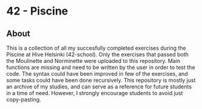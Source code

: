 # 42 - Piscine

## About
This is a collection of all my succesfully completed exercises during the Piscine at Hive Helsinki (42-school). Only the exercises that passed both the Moulinette and Norminette were uploaded to this repository.
Main functions are missing and need to be written by the user in order to test the code. The syntax could have been improved in few of the exercises, and some tasks could have been done recursively.
This repository is mostly just an archive of my studies, and can serve as a reference for future students in a time of need. However, I strongly encourage students to avoid just copy-pasting.
